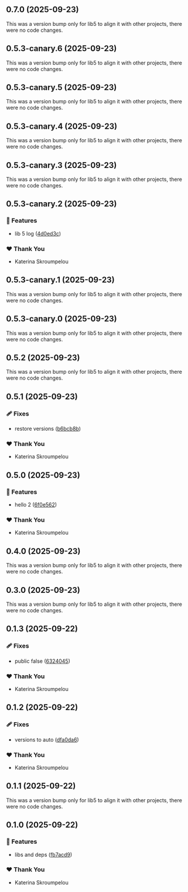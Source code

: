 ## 0.7.0 (2025-09-23)

This was a version bump only for lib5 to align it with other projects, there were no code changes.

## 0.5.3-canary.6 (2025-09-23)

This was a version bump only for lib5 to align it with other projects, there were no code changes.

## 0.5.3-canary.5 (2025-09-23)

This was a version bump only for lib5 to align it with other projects, there were no code changes.

## 0.5.3-canary.4 (2025-09-23)

This was a version bump only for lib5 to align it with other projects, there were no code changes.

## 0.5.3-canary.3 (2025-09-23)

This was a version bump only for lib5 to align it with other projects, there were no code changes.

## 0.5.3-canary.2 (2025-09-23)

### 🚀 Features

- lib 5 log ([4d0ed3c](https://github.com/mandarini/repro-nx-release/commit/4d0ed3c))

### ❤️ Thank You

- Katerina Skroumpelou

## 0.5.3-canary.1 (2025-09-23)

This was a version bump only for lib5 to align it with other projects, there were no code changes.

## 0.5.3-canary.0 (2025-09-23)

This was a version bump only for lib5 to align it with other projects, there were no code changes.

## 0.5.2 (2025-09-23)

This was a version bump only for lib5 to align it with other projects, there were no code changes.

## 0.5.1 (2025-09-23)

### 🩹 Fixes

- restore versions ([b6bcb8b](https://github.com/mandarini/repro-nx-release/commit/b6bcb8b))

### ❤️ Thank You

- Katerina Skroumpelou

## 0.5.0 (2025-09-23)

### 🚀 Features

- hello 2 ([6f0e562](https://github.com/mandarini/repro-nx-release/commit/6f0e562))

### ❤️ Thank You

- Katerina Skroumpelou

## 0.4.0 (2025-09-23)

This was a version bump only for lib5 to align it with other projects, there were no code changes.

## 0.3.0 (2025-09-23)

This was a version bump only for lib5 to align it with other projects, there were no code changes.

## 0.1.3 (2025-09-22)

### 🩹 Fixes

- public false ([6324045](https://github.com/mandarini/repro-nx-release/commit/6324045))

### ❤️ Thank You

- Katerina Skroumpelou

## 0.1.2 (2025-09-22)

### 🩹 Fixes

- versions to auto ([dfa0da6](https://github.com/mandarini/repro-nx-release/commit/dfa0da6))

### ❤️ Thank You

- Katerina Skroumpelou

## 0.1.1 (2025-09-22)

This was a version bump only for lib5 to align it with other projects, there were no code changes.

## 0.1.0 (2025-09-22)

### 🚀 Features

- libs and deps ([fb7acd9](https://github.com/mandarini/repro-nx-release/commit/fb7acd9))

### ❤️ Thank You

- Katerina Skroumpelou